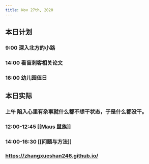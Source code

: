 ```yaml
---
title: Nov 27th, 2020
---
```


## 本日计划
### 9:00 深入北方的小路
### 14:00 看盲刺客相关论文
### 16:00 幼儿园值日
## 本日实际
### 上午 陷入心里有杂事就什么都不想干状态，于是什么都没干。
### 12:00-12:45 [[Maus 鼠族]]
### 14:00-16:30 [[问题与方法]]
### https://zhangxueshan246.github.io/
###
